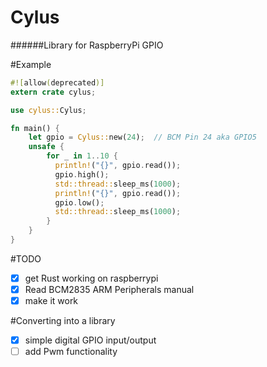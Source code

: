 # Cylus
######Library for RaspberryPi GPIO

#Example

```rust
#![allow(deprecated)]
extern crate cylus;

use cylus::Cylus;

fn main() {
    let gpio = Cylus::new(24);  // BCM Pin 24 aka GPIO5
    unsafe {
        for _ in 1..10 {
          println!("{}", gpio.read());
          gpio.high();
          std::thread::sleep_ms(1000);
          println!("{}", gpio.read());
          gpio.low();
          std::thread::sleep_ms(1000);
        }
    }
}
```

#TODO
- [x] get Rust working on raspberrypi
- [x] Read BCM2835 ARM Peripherals manual
- [x] make it work

#Converting into a library

- [x] simple digital GPIO input/output
- [ ] add Pwm functionality
